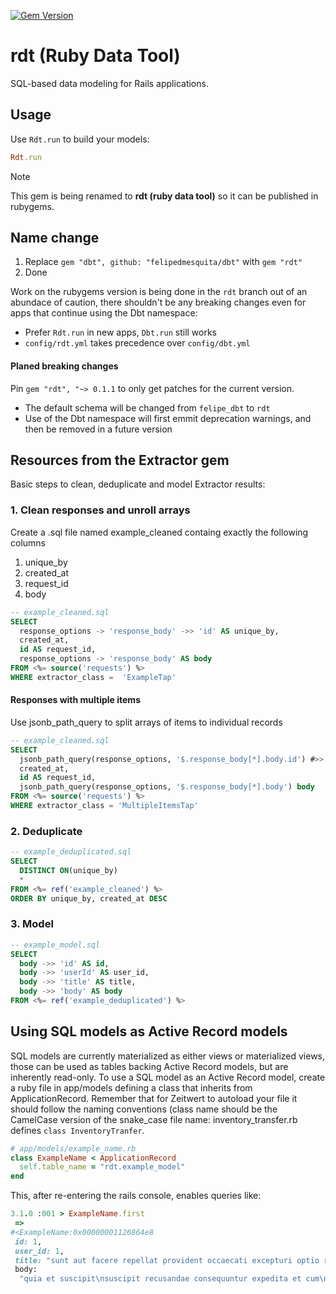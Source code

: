 [![Gem Version](https://badge.fury.io/rb/rdt.svg?icon=si%3Arubygems)](https://badge.fury.io/rb/rdt)
# rdt (Ruby Data Tool)

SQL-based data modeling for Rails applications.

## Usage

Use `Rdt.run` to build your models:

```ruby
Rdt.run
```

> [!NOTE] 
> This gem is being renamed to **rdt (ruby data tool)** so it can be published in rubygems.

## Name change
1. Replace `gem "dbt", github: "felipedmesquita/dbt"` with `gem "rdt"`
2. Done

Work on the rubygems version is being done in the `rdt` branch out of an abundace of caution, there shouldn't be any breaking changes even for apps that continue using the Dbt namespace:
- Prefer `Rdt.run` in new apps, `Dbt.run` still works
- `config/rdt.yml` takes precedence over `config/dbt.yml`

#### Planed breaking changes
Pin `gem "rdt", "~> 0.1.1` to only get patches for the current version.
- The default schema will be changed from `felipe_dbt` to `rdt`
- Use of the Dbt namespace will first emmit deprecation warnings, and then be removed in a future version

## Resources from the Extractor gem
Basic steps to clean, deduplicate and model Extractor results:
### 1. Clean responses and unroll arrays
Create a .sql file named example_cleaned containg exactly the following columns
1. unique_by
1. created_at
1. request_id
1. body

```sql
-- example_cleaned.sql
SELECT
  response_options -> 'response_body' ->> 'id' AS unique_by,
  created_at,
  id AS request_id,
  response_options -> 'response_body' AS body
FROM <%= source('requests') %>
WHERE extractor_class =  'ExampleTap'
```
#### Responses with multiple items
Use jsonb_path_query to split arrays of items to individual records
```sql
-- example_cleaned.sql
SELECT
  jsonb_path_query(response_options, '$.response_body[*].body.id') #>> '{}' AS unique_by,
  created_at,
  id AS request_id,
  jsonb_path_query(response_options, '$.response_body[*].body') body
FROM <%= source('requests') %>
WHERE extractor_class = 'MultipleItemsTap'
```
### 2. Deduplicate
```sql
-- example_deduplicated.sql
SELECT
  DISTINCT ON(unique_by)
  *
FROM <%= ref('example_cleaned') %>
ORDER BY unique_by, created_at DESC
```
### 3. Model
```sql
-- example_model.sql
SELECT
  body ->> 'id' AS id,
  body ->> 'userId' AS user_id,
  body ->> 'title' AS title,
  body ->> 'body' AS body
FROM <%= ref('example_deduplicated') %>
```
## Using SQL models as Active Record models
SQL models are currently materialized as either views or materialized views, those can be used as tables backing Active Record models, but are inherently read-only. To use a SQL model as an Active Record model, create a ruby file in app/models  defining a class that inherits from ApplicationRecord. Remember that for Zeitwert to autoload your file it should follow the naming conventions (class name should be the CamelCase version of the snake_case file name: inventory_transfer.rb defines `class InventoryTranfer`.
```ruby
# app/models/example_name.rb
class ExampleName < ApplicationRecord
  self.table_name = "rdt.example_model"
end
```
This, after re-entering the rails console, enables queries like:
```ruby
3.1.0 :001 > ExampleName.first
 =>
#<ExampleName:0x00000001126864e8
 id: 1,
 user_id: 1,
 title: "sunt aut facere repellat provident occaecati excepturi optio reprehenderit",
 body:
  "quia et suscipit\nsuscipit recusandae consequuntur expedita et cum\nreprehenderit molestiae ut ut quas totam\nnostrum rerum est autem sunt rem eveniet architecto">
```
